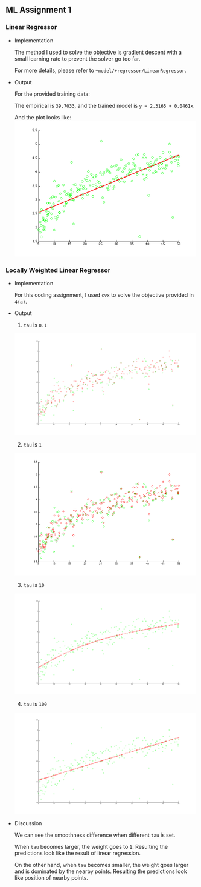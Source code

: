 ## ML Assignment 1

### Linear Regressor

- Implementation

    The method I used to solve the objective is gradient descent with a small learning rate to prevent the solver go too far.

    For more details, please refer to `+model/+regressor/LinearRegressor`.

- Output

    For the provided training data:

    The empirical is `39.7033`, and the trained model is `y = 2.3165 + 0.0461x`.

    And the plot looks like:
    ![Linear Regressor](./figs/linear.png)


### Locally Weighted Linear Regressor

- Implementation

    For this coding assignment, I used `cvx` to solve the objective provided in `4(a)`.

- Output

    1. `tau` is `0.1`

    ![tau is 0.1](./figs/0.1.png)

    2. `tau` is `1`

    ![tau is 1](./figs/1.png)

    3. `tau` is `10`

    ![tau is 10](./figs/10.png)

    4. `tau` is `100`

    ![tau is 100](./figs/100.png)

- Discussion

    We can see the smoothness difference when different `tau` is set.

    When `tau` becomes larger, the weight goes to `1`. Resulting the predictions look like the result of linear regression.

    On the other hand, when `tau` becomes smaller, the weight goes larger and is dominated by the nearby points. Resulting the predictions look like position of nearby points.

